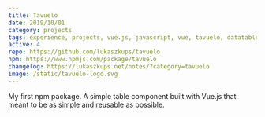 ```yaml
---
title: Tavuelo
date: 2019/10/01
category: projects
tags: experience, projects, vue.js, javascript, vue, tavuelo, datatable, table
active: 4
repo: https://github.com/lukaszkups/tavuelo
npm: https://www.npmjs.com/package/tavuelo
changelog: https://lukaszkups.net/notes/?category=tavuelo
image: /static/tavuelo-logo.svg
---
```


My first npm package. A simple table component built with Vue.js that meant to be as simple and reusable as possible.
